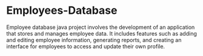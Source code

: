 # Employees-Database
Employee database java project involves the development of an application that stores and manages employee data. It includes features such as adding and editing employee information, generating reports, and creating an interface for employees to access and update their own profile.
